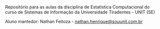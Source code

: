 Repositório para as aulas da disciplina de Estatística Computacional do curso de Sistemas de Informação da Universidade Tiradentes - UNIT (SE)

Aluno mantedor: Nathan Feitoza - nathan.henrique@souunit.com.br